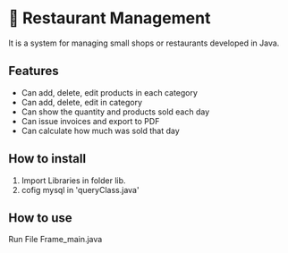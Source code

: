 # 🌟 Restaurant Management
It is a system for managing small shops or restaurants developed in Java.

## Features
- Can add, delete, edit products in each category
- Can add, delete, edit in category
- Can show the quantity and products sold each day
- Can issue invoices and export to PDF
- Can calculate how much was sold that day

## How to install
1. Import Libraries in folder lib.
2. cofig mysql in 'queryClass.java' 

## How to use
Run File Frame_main.java
